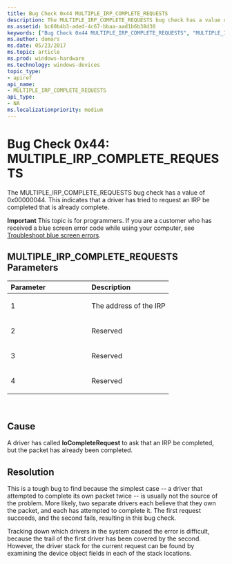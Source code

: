 ```yaml
---
title: Bug Check 0x44 MULTIPLE_IRP_COMPLETE_REQUESTS
description: The MULTIPLE_IRP_COMPLETE_REQUESTS bug check has a value of 0x00000044. This indicates that a driver has tried to request an IRP be completed that is already complete.
ms.assetid: bc60b4b3-aded-4c67-bbaa-aad1b6b38d30
keywords: ["Bug Check 0x44 MULTIPLE_IRP_COMPLETE_REQUESTS", "MULTIPLE_IRP_COMPLETE_REQUESTS"]
ms.author: domars
ms.date: 05/23/2017
ms.topic: article
ms.prod: windows-hardware
ms.technology: windows-devices
topic_type:
- apiref
api_name:
- MULTIPLE_IRP_COMPLETE_REQUESTS
api_type:
- NA
ms.localizationpriority: medium
---
```


# Bug Check 0x44: MULTIPLE\_IRP\_COMPLETE\_REQUESTS


The MULTIPLE\_IRP\_COMPLETE\_REQUESTS bug check has a value of 0x00000044. This indicates that a driver has tried to request an IRP be completed that is already complete.

**Important** This topic is for programmers. If you are a customer who has received a blue screen error code while using your computer, see [Troubleshoot blue screen errors](http://windows.microsoft.com/windows-10/troubleshoot-blue-screen-errors).

## MULTIPLE\_IRP\_COMPLETE\_REQUESTS Parameters


<table>
<colgroup>
<col width="50%" />
<col width="50%" />
</colgroup>
<thead>
<tr class="header">
<th align="left">Parameter</th>
<th align="left">Description</th>
</tr>
</thead>
<tbody>
<tr class="odd">
<td align="left"><p>1</p></td>
<td align="left"><p>The address of the IRP</p></td>
</tr>
<tr class="even">
<td align="left"><p>2</p></td>
<td align="left"><p>Reserved</p></td>
</tr>
<tr class="odd">
<td align="left"><p>3</p></td>
<td align="left"><p>Reserved</p></td>
</tr>
<tr class="even">
<td align="left"><p>4</p></td>
<td align="left"><p>Reserved</p></td>
</tr>
</tbody>
</table>

 

Cause
-----

A driver has called **IoCompleteRequest** to ask that an IRP be completed, but the packet has already been completed.

Resolution
----------

This is a tough bug to find because the simplest case -- a driver that attempted to complete its own packet twice -- is usually not the source of the problem. More likely, two separate drivers each believe that they own the packet, and each has attempted to complete it. The first request succeeds, and the second fails, resulting in this bug check.

Tracking down which drivers in the system caused the error is difficult, because the trail of the first driver has been covered by the second. However, the driver stack for the current request can be found by examining the device object fields in each of the stack locations.

 

 




